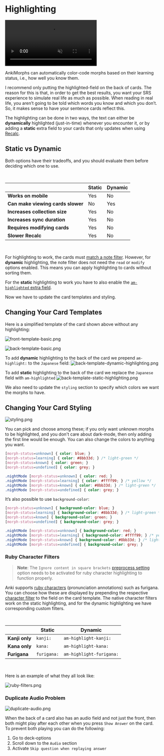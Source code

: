 # Highlighting

<video autoplay loop muted controls>
    <source src="../../img/highlighting.mp4" type="video/mp4">
</video>

AnkiMorphs can automatically color-code morphs based on their learning status, i.e., how well you know them.

I recommend only putting the highlighted-field on the back of cards. The reason for this is that, in order to get the
best
results, you want your SRS experience to simulate real life as much as possible. When reading in real life, you aren’t
going to be told which words you know and which you don’t. So, it makes sense to have your sentence cards reflect this.

The highlighting can be done in two ways, the text can either be **dynamically** highlighted (just-in-time) whenever you encounter it, or by
adding a **static** extra field to your cards that only updates when using [Recalc](../usage/recalc.md).


## Static vs Dynamic

Both options have their tradeoffs, and you should evaluate them before deciding which one to use.

<br>

|                                   | Static | Dynamic |
|-----------------------------------|--------|---------|
| **Works on mobile**               | Yes    | No      |
| **Can make viewing cards slower** | No     | Yes     |
| **Increases collection size**     | Yes    | No      |
| **Increases sync duration**       | Yes    | No      |
| **Requires modifying cards**      | Yes    | No      |
| **Slower Recalc**                 | Yes    | No      |

<br>


For highlighting to work, the cards must [match a note filter](../setup/settings/note-filter.md). However, for
**dynamic** highlighting, the note filter does not need the `read` or `modify` options enabled. This means you can
apply highlighting to cards without sorting them.

For the **static** highlighting to work you have to also enable the [`am-highlighted` extra field](settings/extra-fields.md).

Now we have to update the card templates and styling.

## Changing Your Card Templates

Here is a simplified template of the card shown above without any highlighting:

![front-template-basic.png](../../img/front-template-basic.png)

![back-template-basic.png](../../img/back-template-basic.png)


To add **dynamic** highlighting to the back of the card we prepend `am-highlight:` to the `Japanese` field:
![back-template-dynamic-highlighting.png](../../img/back-template-dynamic-highlighting.png)

To add **static** highlighting to the back of the card we replace the `Japanese` field with `am-highlighted`
![back-template-static-highlighting.png](../../img/back-template-static-highlighting.png)


We also need to update the `styling` section to specify which colors we want the morphs to have.

## Changing Your Card Styling

![styling.png](../../../img/styling.png)

You can pick and choose among these; if you only want unknown morphs to be highlighted, and you don't care about
dark-mode, then only adding the first line would be enough. You can also change the colors to anything you want.


``` css
[morph-status=unknown] { color: blue; }
[morph-status=learning] { color: #8bb33d; } /* light-green */
[morph-status=known] { color: green; }
[morph-status=undefined] { color: grey; }

.nightMode [morph-status=unknown] { color: red; } 
.nightMode [morph-status=learning] { color: #ffff99; } /* yellow */
.nightMode [morph-status=known] { color: #8bb33d; } /* light-green */
.nightMode [morph-status=undefined] { color: grey; }
```



It’s also possible to use `background-color`:

``` css
[morph-status=unknown] { background-color: blue; }
[morph-status=learning] { background-color: #8bb33d; } /* light-green */
[morph-status=known] { background-color: green; }
[morph-status=undefined] { background-color: grey; }

.nightMode [morph-status=unknown] { background-color: red; } 
.nightMode [morph-status=learning] { background-color: #ffff99; } /* yellow */
.nightMode [morph-status=known] { background-color: #8bb33d; } /* light-green */
.nightMode [morph-status=undefined] { background-color: grey; }
```


### Ruby Character Filters 


> **Note**: The `Ignore content in square brackets` [preprocess setting](../setup/settings/preprocess.md) option needs to
> be activated for ruby character highlighting to function properly.

Anki supports [ruby characters](https://docs.ankiweb.net/templates/fields.html#ruby-characters) (pronunciation annotations) such as furigana.
You can choose how these are displayed by prepending the respective [character filter](https://docs.ankiweb.net/templates/fields.html#additional-ruby-character-filters)
to the field on the card template. The native character filters work on the static highlighting, and for the dynamic highlighting
we have corresponding custom filters.


<br>

|                             | Static             | Dynamic                           |
|-----------------------------|--------------------|-----------------------------------|
| **Kanji only**              | `kanji:` | `am-highlight-kanji:`                       |
| **Kana only**               | `kana:` | `am-highlight-kana:`                         |
| **Furigana**                | `furigana:` | `am-highlight-furigana:` |

<br>

Here is an example of what they all look like:

![ruby-filters.png](../../img/ruby-filters.png)


### Duplicate Audio Problem

![duplicate-audio.png](../../img/duplicate-audio.png)

When the back of a card also has an audio field and not just the front, then both might play after each other when you
press `Show Answer` on the card. To prevent both playing you can do the following:

1. Go to deck-options
2. Scroll down to the `Audio` section
3. Activate `Skip question when replaying answer`